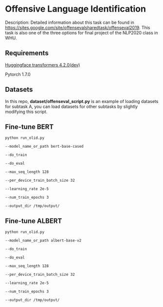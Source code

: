 # Offensive Language Identification

Description: Detailed information about this task can be found in https://sites.google.com/site/offensevalsharedtask/offenseval2019. This task is also one of the three options for final project of the NLP2020 class in WHU.

## Requirements

<a href="https://huggingface.co/">Huggingface transformers 4.2.0(dev)</a> 

Pytorch 1.7.0

## Datasets

In this repo, **dataset/offenseval_script.py** is an example of loading datasets for subtask A, you can load datasets for other subtasks by slightly modifying this script.

 ## Fine-tune BERT

```shell
python run_olid.py   

--model_name_or_path bert-base-cased   

--do_train   

--do_eval  

--max_seq_length 128   

--per_device_train_batch_size 32   

--learning_rate 2e-5   

--num_train_epochs 3   

--output_dir /tmp/output/
```



## Fine-tune ALBERT

```shell
python run_olid.py   

--model_name_or_path albert-base-v2   

--do_train   

--do_eval  

--max_seq_length 128   

--per_device_train_batch_size 32   

--learning_rate 2e-5   

--num_train_epochs 3   

--output_dir /tmp/output/
```

